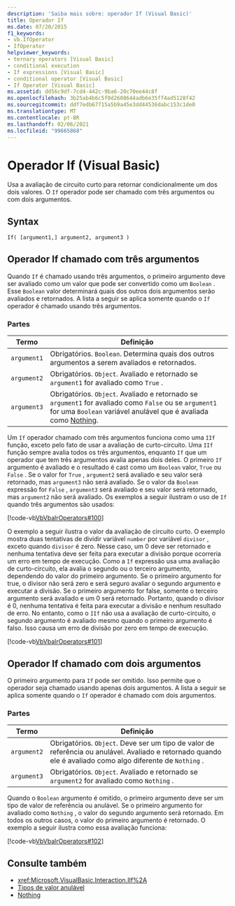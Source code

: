 ```yaml
---
description: 'Saiba mais sobre: operador If (Visual Basic)'
title: Operador If
ms.date: 07/20/2015
f1_keywords:
- vb.IfOperator
- IfOperator
helpviewer_keywords:
- ternary operators [Visual Basic]
- conditional execution
- If expressions [Visual Basic]
- conditional operator [Visual Basic]
- If Operator [Visual Basic]
ms.assetid: dd56c9df-7cd4-442c-9ba6-20c70ee44c8f
ms.openlocfilehash: 3b25ab4b6c5f0d2608644adb6e35ff4ad5128f42
ms.sourcegitcommit: ddf7edb67715a5b9a45e3dd44536dabc153c1de0
ms.translationtype: MT
ms.contentlocale: pt-BR
ms.lasthandoff: 02/06/2021
ms.locfileid: "99665868"
---
```

# <a name="if-operator-visual-basic"></a>Operador If (Visual Basic)

Usa a avaliação de circuito curto para retornar condicionalmente um dos dois valores. O `If` operador pode ser chamado com três argumentos ou com dois argumentos.

## <a name="syntax"></a>Syntax

```vb
If( [argument1,] argument2, argument3 )
```

## <a name="if-operator-called-with-three-arguments"></a>Operador If chamado com três argumentos

Quando `If` é chamado usando três argumentos, o primeiro argumento deve ser avaliado como um valor que pode ser convertido como um `Boolean` . Esse `Boolean` valor determinará quais dos outros dois argumentos serão avaliados e retornados. A lista a seguir se aplica somente quando o `If` operador é chamado usando três argumentos.

### <a name="parts"></a>Partes

|Termo|Definição|
|---|---|
|`argument1`|Obrigatórios. `Boolean`. Determina quais dos outros argumentos a serem avaliados e retornados.|
|`argument2`|Obrigatórios. `Object`. Avaliado e retornado se `argument1` for avaliado como `True` .|
|`argument3`|Obrigatórios. `Object`. Avaliado e retornado se `argument1` for avaliado como `False` ou se `argument1` for uma [](../../programming-guide/language-features/data-types/nullable-value-types.md) `Boolean` variável anulável que é avaliada como [Nothing](../nothing.md).|

Um `If` operador chamado com três argumentos funciona como uma `IIf` função, exceto pelo fato de usar a avaliação de curto-circuito. Uma `IIf` função sempre avalia todos os três argumentos, enquanto `If` que um operador que tem três argumentos avalia apenas dois deles. O primeiro `If` argumento é avaliado e o resultado é cast como um `Boolean` valor, `True` ou `False` . Se o valor for `True` , `argument2` será avaliado e seu valor será retornado, mas `argument3` não será avaliado. Se o valor da `Boolean` expressão for `False` , `argument3` será avaliado e seu valor será retornado, mas `argument2` não será avaliado. Os exemplos a seguir ilustram o uso de `If` quando três argumentos são usados:

[!code-vb[VbVbalrOperators#100](~/samples/snippets/visualbasic/VS_Snippets_VBCSharp/VbVbalrOperators/VB/Class4.vb#100)]

O exemplo a seguir ilustra o valor da avaliação de circuito curto. O exemplo mostra duas tentativas de dividir variável `number` por variável `divisor` , exceto quando `divisor` é zero. Nesse caso, um 0 deve ser retornado e nenhuma tentativa deve ser feita para executar a divisão porque ocorreria um erro em tempo de execução. Como a `If` expressão usa uma avaliação de curto-circuito, ela avalia o segundo ou o terceiro argumento, dependendo do valor do primeiro argumento. Se o primeiro argumento for true, o divisor não será zero e será seguro avaliar o segundo argumento e executar a divisão. Se o primeiro argumento for false, somente o terceiro argumento será avaliado e um 0 será retornado. Portanto, quando o divisor é 0, nenhuma tentativa é feita para executar a divisão e nenhum resultado de erro. No entanto, como o `IIf` não usa a avaliação de curto-circuito, o segundo argumento é avaliado mesmo quando o primeiro argumento é falso. Isso causa um erro de divisão por zero em tempo de execução.

[!code-vb[VbVbalrOperators#101](~/samples/snippets/visualbasic/VS_Snippets_VBCSharp/VbVbalrOperators/VB/Class4.vb#101)]

## <a name="if-operator-called-with-two-arguments"></a>Operador If chamado com dois argumentos

O primeiro argumento para `If` pode ser omitido. Isso permite que o operador seja chamado usando apenas dois argumentos. A lista a seguir se aplica somente quando o `If` operador é chamado com dois argumentos.

### <a name="parts"></a>Partes

|Termo|Definição|
|---|---|
|`argument2`|Obrigatórios. `Object`. Deve ser um tipo de valor de referência ou anulável. Avaliado e retornado quando ele é avaliado como algo diferente de `Nothing` .|
|`argument3`|Obrigatórios. `Object`. Avaliado e retornado se `argument2` for avaliado como `Nothing` .|

Quando o `Boolean` argumento é omitido, o primeiro argumento deve ser um tipo de valor de referência ou anulável. Se o primeiro argumento for avaliado como `Nothing` , o valor do segundo argumento será retornado. Em todos os outros casos, o valor do primeiro argumento é retornado. O exemplo a seguir ilustra como essa avaliação funciona:

[!code-vb[VbVbalrOperators#102](~/samples/snippets/visualbasic/VS_Snippets_VBCSharp/VbVbalrOperators/VB/Class4.vb#102)]

## <a name="see-also"></a>Consulte também

- <xref:Microsoft.VisualBasic.Interaction.IIf%2A>
- [Tipos de valor anulável](../../programming-guide/language-features/data-types/nullable-value-types.md)
- [Nothing](../nothing.md)
